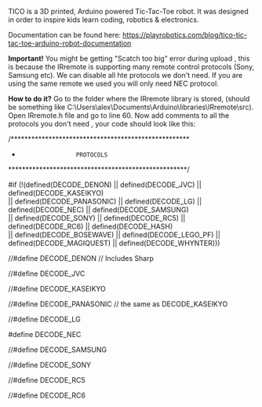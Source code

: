 TICO is a 3D printed, Arduino powered Tic-Tac-Toe robot.
It was designed in order to inspire kids learn coding, robotics & electronics.

Documentation can be found here:
https://playrobotics.com/blog/tico-tic-tac-toe-arduino-robot-documentation

**Important!**
You might be getting "Scatch too big" error during upload , this is because the IRremote is supporting many remote control protocols (Sony, Samsung etc).
We can disable all hte protocols we don't need. If you are using the same remote we used you will only need NEC protocol.

**How to do it?** 
Go to the folder where the IRremote library is stored, (should be something like C:\Users\alex\Documents\Arduino\libraries\IRremote\src). 
Open IRremote.h file and go to line 60. 
Now add comments to all the protocols you don't need , your code should look like this:

/****************************************************
 *                     PROTOCOLS
 ****************************************************/

#if (!(defined(DECODE_DENON) || defined(DECODE_JVC) || defined(DECODE_KASEIKYO) \
|| defined(DECODE_PANASONIC) || defined(DECODE_LG) || defined(DECODE_NEC) || defined(DECODE_SAMSUNG) \
|| defined(DECODE_SONY) || defined(DECODE_RC5) || defined(DECODE_RC6) || defined(DECODE_HASH) \
|| defined(DECODE_BOSEWAVE) || defined(DECODE_LEGO_PF) || defined(DECODE_MAGIQUEST) || defined(DECODE_WHYNTER)))

//#define DECODE_DENON        // Includes Sharp

//#define DECODE_JVC

//#define DECODE_KASEIKYO

//#define DECODE_PANASONIC    // the same as DECODE_KASEIKYO

//#define DECODE_LG

#define DECODE_NEC      

//#define DECODE_SAMSUNG

//#define DECODE_SONY

//#define DECODE_RC5

//#define DECODE_RC6



